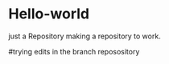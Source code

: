 # Hello-world
just a Repository 
making a repository to work.

#trying edits in the branch reposository
